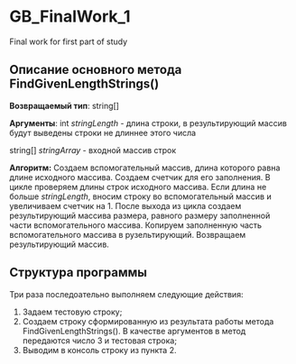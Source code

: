 # GB_FinalWork_1
Final work for first part of study

## Описание основного метода FindGivenLengthStrings()

**Возвращаемый тип**: string[]

**Аргументы**:
int *stringLength*  - длина строки, в результирующий массив будут выведены строки не длиннее этого числа

string[] *stringArray* - входной массив строк

**Алгоритм:**
Создаем вспомогательный массив, длина которого равна длине исходного массива. Создаем счетчик для его заполнения.
В цикле проверяем длины строк исходного массива. Если длина не больше *stringLength*, вносим строку во вспомогательный массив и увеличиваем счетчик на 1.
После выхода из цикла создаем результирующий массива размера, равного размеру заполненной части вспомогательного массива.
Копируем заполненную часть вспомогательного массива в рузельтирующий. Возвращаем результирующий массив.


## Структура программы
Три раза последоательно выполняем следующие действия:
1. Задаем тестовую строку;
2. Создаем строку сформированную из результата работы метода FindGivenLengthStrings(). В качестве аргументов в метод передаются число 3 и тестовая строка;
3. Выводим в консоль строку из пункта 2.


